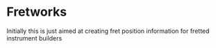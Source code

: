 # Fretworks
Initially this is just aimed at creating fret position information for fretted instrument builders
